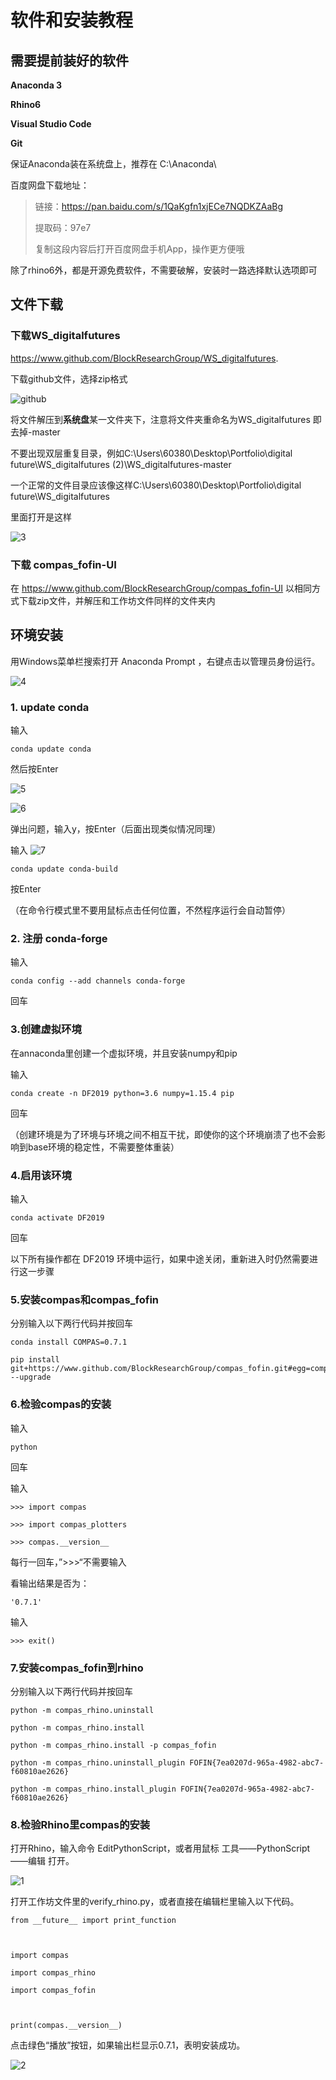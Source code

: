 # 软件和安装教程

## 需要提前装好的软件

 

**Anaconda 3**

**Rhino6**

**Visual Studio Code**

**Git**

 

保证Anaconda装在系统盘上，推荐在 C:\Anaconda\

 

百度网盘下载地址：

 

> 链接：https://pan.baidu.com/s/1QaKgfn1xjECe7NQDKZAaBg 
>
> 提取码：97e7 
>
> 复制这段内容后打开百度网盘手机App，操作更方便哦
>

 

除了rhino6外，都是开源免费软件，不需要破解，安装时一路选择默认选项即可

 

 

## 文件下载

 

### 下载WS_digitalfutures

 

https://www.github.com/BlockResearchGroup/WS_digitalfutures. 

 

下载github文件，选择zip格式

 

![github](Instructions.assets/github.png)

 

将文件解压到**系统盘**某一文件夹下，注意将文件夹重命名为WS_digitalfutures 即去掉-master

不要出现双层重复目录，例如C:\Users\60380\Desktop\Portfolio\digital future\WS_digitalfutures (2)\WS_digitalfutures-master

 

一个正常的文件目录应该像这样C:\Users\60380\Desktop\Portfolio\digital future\WS_digitalfutures

里面打开是这样

![3](Instructions.assets/3.png)

 

 

### 下载 compas_fofin-UI

 

在 https://www.github.com/BlockResearchGroup/compas_fofin-UI 以相同方式下载zip文件，并解压和工作坊文件同样的文件夹内

 

 

## 环境安装

 

用Windows菜单栏搜索打开 Anaconda Prompt ，右键点击以管理员身份运行。

![4](Instructions.assets/4.png)

 

### 1.  update conda

 

输入 

```
conda update conda
```

然后按Enter

![5](Instructions.assets/5.png)

 

![6](Instructions.assets/6.png)

弹出问题，输入y，按Enter（后面出现类似情况同理）

 

输入 ![7](Instructions.assets/7.png)

```
conda update conda-build
```

按Enter



（在命令行模式里不要用鼠标点击任何位置，不然程序运行会自动暂停）


### 2. 注册 conda-forge

 

输入 

```
conda config --add channels conda-forge
```

回车

 

### 3.创建虚拟环境

在annaconda里创建一个虚拟环境，并且安装numpy和pip

输入

```
conda create -n DF2019 python=3.6 numpy=1.15.4 pip
```

回车

（创建环境是为了环境与环境之间不相互干扰，即使你的这个环境崩溃了也不会影响到base环境的稳定性，不需要整体重装）

 

### 4.启用该环境

 

输入

```
conda activate DF2019
```

回车

 

以下所有操作都在 DF2019 环境中运行，如果中途关闭，重新进入时仍然需要进行这一步骤

 

### 5.安装compas和compas_fofin

分别输入以下两行代码并按回车

 

```
conda install COMPAS=0.7.1
```

 

```
pip install git+https://www.github.com/BlockResearchGroup/compas_fofin.git#egg=compas_fofin --upgrade
```

 

### 6.检验compas的安装

输入

```
python
```

回车

 

输入

```
>>> import compas
```



```
>>> import compas_plotters
```



```
>>> compas.__version__
```

每行一回车，”>>>“不需要输入

 

看输出结果是否为：

```
'0.7.1'
```

 

输入

```
>>> exit()
```

 

### 7.安装compas_fofin到rhino

分别输入以下两行代码并按回车

 

```
python -m compas_rhino.uninstall
```

 

```
python -m compas_rhino.install
```

 

```
python -m compas_rhino.install -p compas_fofin
```

 

```
python -m compas_rhino.uninstall_plugin FOFIN{7ea0207d-965a-4982-abc7-f60810ae2626}
```

 

```
python -m compas_rhino.install_plugin FOFIN{7ea0207d-965a-4982-abc7-f60810ae2626}
```

 

### 8.检验Rhino里compas的安装

 

 

打开Rhino，输入命令 EditPythonScript，或者用鼠标 工具——PythonScript——编辑 打开。

![1](Instructions.assets/1.png)

打开工作坊文件里的verify_rhino.py，或者直接在编辑栏里输入以下代码。

 

```
from __future__ import print_function



import compas

import compas_rhino

import compas_fofin



print(compas.__version__)
```

 

点击绿色“播放”按钮，如果输出栏显示0.7.1，表明安装成功。

![2](Instructions.assets/2.png)

 

 

 

 
